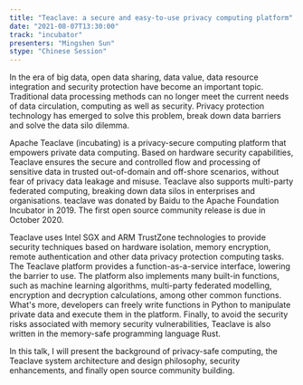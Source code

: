 ```yaml
---
title: "Teaclave: a secure and easy-to-use privacy computing platform"
date: "2021-08-07T13:30:00" 
track: "incubator"
presenters: "Mingshen Sun"
stype: "Chinese Session"
---
```

In the era of big data, open data sharing, data value, data resource integration and security protection have become an important topic. Traditional data processing methods can no longer meet the current needs of data circulation, computing as well as security. Privacy protection technology has emerged to solve this problem, break down data barriers and solve the data silo dilemma.
 

Apache Teaclave (incubating) is a privacy-secure computing platform that empowers private data computing. Based on hardware security capabilities, Teaclave ensures the secure and controlled flow and processing of sensitive data in trusted out-of-domain and off-shore scenarios, without fear of privacy data leakage and misuse. Teaclave also supports multi-party federated computing, breaking down data silos in enterprises and organisations. teaclave was donated by Baidu to the Apache Foundation Incubator in 2019. The first open source community release is due in October 2020.
 

Teaclave uses Intel SGX and ARM TrustZone technologies to provide security techniques based on hardware isolation, memory encryption, remote authentication and other data privacy protection computing tasks. The Teaclave platform provides a function-as-a-service interface, lowering the barrier to use. The platform also implements many built-in functions, such as machine learning algorithms, multi-party federated modelling, encryption and decryption calculations, among other common functions. What's more, developers can freely write functions in Python to manipulate private data and execute them in the platform. Finally, to avoid the security risks associated with memory security vulnerabilities, Teaclave is also written in the memory-safe programming language Rust.
 

In this talk, I will present the background of privacy-safe computing, the Teaclave system architecture and design philosophy, security enhancements, and finally open source community building.

